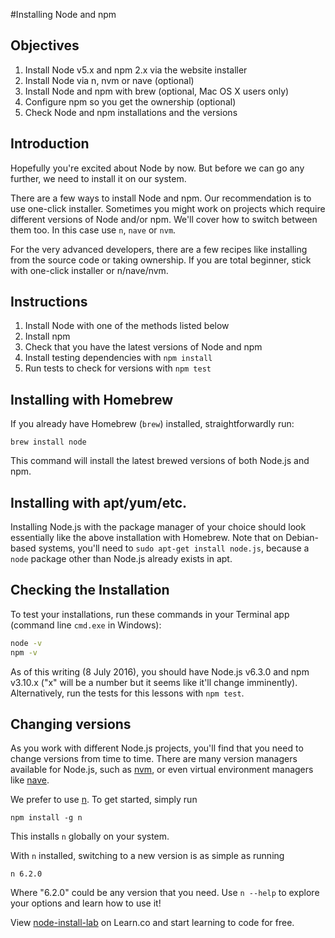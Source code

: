 #Installing Node and npm

## Objectives

1. Install Node v5.x and npm 2.x via the website installer
1. Install Node via n, nvm or nave (optional)
1. Install Node and npm with brew (optional, Mac OS X users only)
1. Configure npm so you get the ownership (optional)
1. Check Node and npm installations and the versions


## Introduction

Hopefully you're excited about Node by now. But before we can go any further, we need to install it on our system.

There are a few ways to install Node and npm. Our recommendation is to use one-click installer. Sometimes you might work on projects which require different versions of Node and/or npm. We'll cover how to switch between them too. In this case use `n`, `nave` or `nvm`.

For the very advanced developers, there are a few recipes like installing from the source code or taking ownership. If you are total beginner, stick with one-click installer or n/nave/nvm.


## Instructions

1. Install Node with one of the methods listed below
2. Install npm
3. Check that you have the latest versions of Node and npm
4. Install testing dependencies with `npm install`
5. Run tests to check for versions with `npm test`


## Installing with Homebrew

If you already have Homebrew (`brew`) installed, straightforwardly run:

```
brew install node
```

This command will install the latest brewed versions of both Node.js and npm.

## Installing with apt/yum/etc.

Installing Node.js with the package manager of your choice should look essentially like the above installation with Homebrew. Note that on Debian-based systems, you'll need to `sudo apt-get install node.js`, because a `node` package other than Node.js already exists in apt.

## Checking the Installation

To test your installations, run these commands in your Terminal app (command line `cmd.exe` in Windows):

```bash
node -v
npm -v
```

As of this writing (8 July 2016), you should have Node.js v6.3.0 and npm v3.10.x ("x" will be a number but it seems like it'll change imminently). Alternatively, run the tests for this lessons with `npm test`.

## Changing versions

As you work with different Node.js projects, you'll find that you need to change versions from time to time. There are many version managers available for Node.js, such as [nvm](https://github.com/creationix/nvm), or even virtual environment managers like [nave](https://github.com/isaacs/nave).

We prefer to use [n](https://github.com/visionmedia/n). To get started, simply run

```
npm install -g n
```

This installs `n` globally on your system.

With `n` installed, switching to a new version is as simple as running

```
n 6.2.0
```

Where "6.2.0" could be any version that you need. Use `n --help` to explore your options and learn how to use it!

<p data-visibility='hidden'>View <a href='https://learn.co/lessons/node-install-lab' title='node-install-lab'>node-install-lab</a> on Learn.co and start learning to code for free.</p>
